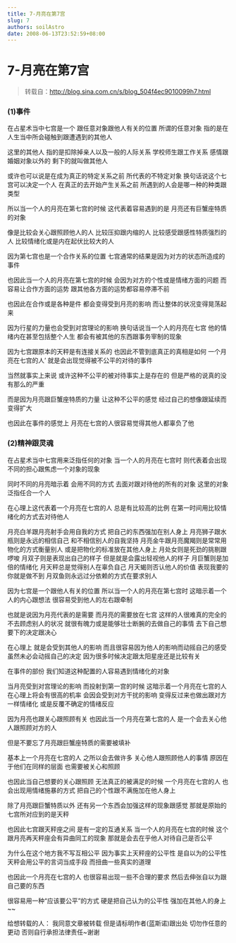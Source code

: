```yaml
---
title: 7-月亮在第7宫
slug: 7
authors: soilAstro
date: 2008-06-13T23:52:59+08:00
---
```

# 7-月亮在第7宫

> 转载自：http://blog.sina.com.cn/s/blog_504f4ec9010099h7.html

### (1)事件
在占星术当中七宫是一个
跟任意对象跟他人有关的位置
所谓的任意对象
指的是在人生当中所会碰触到跟遭遇到的其他人


这里的其他人
指的是扣除掉亲人以及一般的人际关系
学校师生跟工作关系
感情跟婚姻对象以外的
剩下的就叫做其他人


或许也可以说是在成为真正的特定关系之前
所代表的不特定对象
换句话说这个七宫可以决定一个人
在真正的去开始产生关系之前
所遇到的人会是哪一种的种类跟类型


所以当一个人的月亮在第七宫的时候
这代表着容易遇到的是
月亮还有巨蟹座特质的对象


像是比较会关心跟照顾他人的人
比较压抑跟内缩的人
比较感受跟感性特质强烈的人
比较情绪化或是内在起伏比较大的人


因为第七宫也是一个合作关系的位置
七宫通常的结果是因为对方的状态所造成的事件


也因此当一个人的月亮在第七宫的时候
会因为对方的个性或是情绪方面的问题
而容易让合作方面的运势
跟其他各方面的运势都容易停滞不前


也因此在合作或是各种是件
都会变得受到月亮的影响
而让整体的状况变得晃荡起来


因为行星的力量也会受到对宫理论的影响
换句话说当一个人的月亮在七宫
他的情绪内在甚至包括整个人生
都会有被其他的东西跟事务宰制的现象


因为七宫跟原本的天秤是有连接关系的
也因此不管到底真正的真相是如何
一个月亮在七宫的人’
就是会出现觉得被不公平的对待的事件


当然就事实上来说
或许这种不公平的被对待事实上是存在的
但是严格的说真的没有那么的严重


而是因为月亮跟巨蟹座特质的力量
让这种不公平的感觉
经过自己的想像跟延续而变得扩大


也因此在事件的感觉上
月亮在七宫的人很容易觉得其他人都辜负了他


### (2)精神跟灵魂


在占星术当中七宫用来泛指任何的对象
当一个人的月亮在七宫时
则代表着会出现不同的担心跟焦虑一个对象的现象


同时不同的月亮暗示着
会用不同的方式
去面对跟对待他的所有的对象
这里的对象泛指任合一个人


在心理上这代表着一个月亮在七宫的人
总是有比较高的比例
在第一时间用比较情绪化的方式去对待他人


月亮白羊跟月亮射手会用自我的方式
把自己的东西强加在别人身上
月亮狮子跟水瓶则是永远的相信自己
和不相信别人的自我坚持
月亮金牛跟月亮魔羯则是常常用物化的方式衡量别人
或是把物化的标准放在其他人身上
月处女则是死劲的挑剔跟啰唆
月双子则是表现出自己的样子
但是就是会露出轻视他人的样子
月巨蟹则是加倍的情绪化
月天秤总是觉得别人在辜负自己
月天蝎则否认他人的价值
表现我要的你就是做不到
月双鱼则永远过分依赖的方式在要求别人


因为七宫是一个跟他人有关的位置
所以当一个人的月亮在第七宫时
这暗示着一个人的内心跟想法
很容易受到他人的左右跟牵制


也就是说因为月亮代表的是需要
而月亮的需要放在七宫
这样的人很难真的完全的不去顾虑别人的状况
就很有魄力或是能够壮士断腕的去做自己的事情
去下自己想要下的决定跟决心


在心理上
就是会受到其他人的影响
而且很容易因为他人的影响而动摇自己的感受
虽然未必会动摇自己的决定
因为很多时候决定跟太阳星座还是比较有关


在事件的部份
我们知道这种配置的人容易遇到情绪化的对象


当月亮受到对宫理论的影响
而投射到第一宫的时候
这暗示着一个月亮在七宫的人
在心理上将会有很高的机率
会因会受到对方干扰的影响
变得反过来也做出跟对方一样情绪化
或是反覆不确定的情绪反应


因为月亮也跟关心跟照顾有关
也因此当一个月亮在第七宫的人
是一个会去关心他人跟照顾对方的人


但是不要忘了月亮跟巨蟹座特质的需要被填补


基本上一个月亮在七宫的人
之所以会去做许多
关心他人跟照顾他人的事情
原因在于他们在同样的层面
也需要被关心和照顾


也因此当自己想要的关心跟照顾
无法真正的被满足的时候
一个月亮在七宫的人
也会出现用情绪施暴的方式
把自己的个性跟不满施加在他人身上


除了月亮跟巨蟹特质以外
还有另一个东西会加强这样的现象跟感觉
那就是原始的七宫所对应到的是天秤


也因此七宫跟天秤座之间
是有一定的互通关系
当一个人的月亮在七宫的时候
这个跟月亮再天秤座会有异曲同工的现象
那就是会去在乎他人对待自己是否公平


为什么在这个地方我不写互相公平
因为事实上天秤座的公平性
是自以为的公平性
天秤会用公平的言词当成手段
而扭曲一些真实的道理


也因此一个月亮在七宫的人
也很容易出现一些不合理的要求
然后去伸张自以为跟自己要的东西


很容易用一种“应该要公平”的方式
硬是把自己认为的公平性
强加在其他人的身上
~~


给想转载的人：
我同意文章被转载
但是请标明作者(蓝斯诺)跟出处
切勿作任意的更动
否则自行承担法律责任~谢谢


 


  